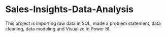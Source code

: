 # Sales-Insights-Data-Analysis
This project is importing raw data in SQL, made a problem statement, data  cleaning, data modeling and Visualize in Power BI.  
